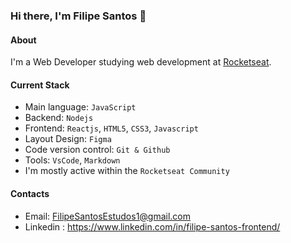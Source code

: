 ### Hi there, I'm Filipe Santos 👋

#### About
I'm a Web Developer studying web development at [Rocketseat](https://www.rocketseat.com.br/).

#### Current Stack
- Main language: `JavaScript`
- Backend: `Nodejs`
- Frontend: `Reactjs`, `HTML5`, `CSS3`, `Javascript`
- Layout Design: `Figma`
- Code version control: `Git & Github`
- Tools: `VsCode`, `Markdown`
- I'm mostly active within the `Rocketseat Community`

#### Contacts 

- Email: FilipeSantosEstudos1@gmail.com
- Linkedin : https://www.linkedin.com/in/filipe-santos-frontend/

